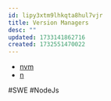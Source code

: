 ```yaml
---
id: lipy3xtm9lhkqta8hul7vjr
title: Version Managers
desc: ""
updated: 1733141862716
created: 1732551470022
---
```


- [nvm](https://github.com/nvm-sh/nvm)
- [n](https://github.com/tj/n)

#SWE #NodeJs
